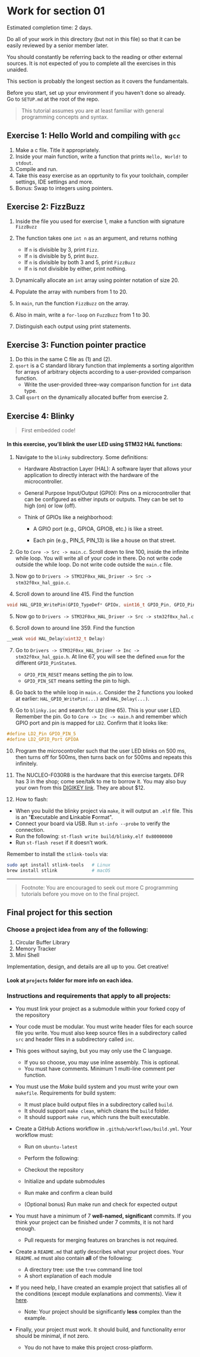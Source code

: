 # Work for section 01

Estimated completion time: 2 days.

Do all of your work in this directory (but not in this file) so that it can be easily reviewed by a senior member later.

You should constantly be referring back to the reading or other external sources. It is not expected of you to complete all the exercises in this unaided.

This section is probably the longest section as it covers the fundamentals.

Before you start, set up your environment if you haven't done so already. Go to `SETUP.md` at the root of the repo.

> This tutorial assumes you are at least familiar with general programming concepts and syntax.

## Exercise 1: Hello World and compiling with `gcc`

1. Make a c file. Title it appropriately.
2. Inside your main function, write a function that prints `Hello, World!` to `stdout`.
3. Compile and run.
4. Take this easy exercise as an opprtunity to fix your toolchain, compiler settings, IDE settings and more.
5. Bonus: Swap to integers using pointers.

## Exercise 2: FizzBuzz

1. Inside the file you used for exercise 1, make a function with signature ` FizzBuzz`
2. The function takes one `int n` as an argument, and returns nothing

   - If `n` is divisible by 3, print `Fizz`.
   - If `n` is divisible by 5, print `Buzz`.
   - If `n` is divisible by both 3 and 5, print `FizzBuzz`
   - If `n` is not divisible by either, print nothing.

3. Dynamically allocate an `int` array using pointer notation of size 20.
4. Populate the array with numbers from 1 to 20.
5. In `main`, run the function `FizzBuzz` on the array.
6. Also in main, write a `for-loop` on `FuzzBuzz` from 1 to 30.
7. Distinguish each output using print statements.

## Exercise 3: Function pointer practice

1. Do this in the same C file as (1) and (2).
2. `qsort` is a C standard library function that implements a sorting algorithm for arrays of arbitrary objects according to a user-provided comparison function.
   - Write the user-provided three-way comparison function for `int` data type.
3. Call `qsort` on the dynamically allocated buffer from exercise 2.

## Exercise 4: Blinky

> First embedded code!

#### In this exercise, you’ll blink the user LED using STM32 HAL functions:

1. Navigate to the `blinky` subdirectory. Some definitions:

   - Hardware Abstraction Layer (HAL): A software layer that allows your application to directly interact with the hardware of the microcontroller.

   - General Purpose Input/Output (GPIO): Pins on a microcontroller that can be configured as either inputs or outputs. They can be set to high (on) or low (off).

   - Think of GPIOs like a neighborhood:

     - A GPIO port (e.g., GPIOA, GPIOB, etc.) is like a street.

     - Each pin (e.g., PIN_5, PIN_13) is like a house on that street.

2. Go to `Core -> Src -> main.c`. Scroll down to line 100, inside the infinite while loop. You will write all of your code in there. Do not write code outside the while loop. Do not write code outside the `main.c` file.

3. Now go to `Drivers -> STM32F0xx_HAL_Driver -> Src -> stm32f0xx_hal_gpio.c`.

4. Scroll down to around line 415. Find the function

```C
void HAL_GPIO_WritePin(GPIO_TypeDef* GPIOx, uint16_t GPIO_Pin, GPIO_PinState PinState)
```

5. Now go to `Drivers -> STM32F0xx_HAL_Driver -> Src -> stm32f0xx_hal.c`

6. Scroll down to around line 359. Find the function

```C
__weak void HAL_Delay(uint32_t Delay)
```

7. Go to `Drivers -> STM32F0xx_HAL_Driver -> Inc -> stm32f0xx_hal_gpio.h`. At line 67, you will see the defined `enum` for the different `GPIO_PinState`s.

   - `GPIO_PIN_RESET` means setting the pin to low.
   - `GPIO_PIN_SET` means setting the pin to high.

8. Go back to the while loop in `main.c`. Consider the 2 functions you looked at earlier: `HAL_GPIO_WritePin(...)` and `HAL_Delay(...)`.

9. Go to `blinky.ioc` and search for `LD2` (line 65). This is your user LED. Remember the pin. Go to `Core -> Inc -> main.h` and remember which GPIO port and pin is mapped for `LD2`. Confirm that it looks like:

```C
#define LD2_Pin GPIO_PIN_5
#define LD2_GPIO_Port GPIOA
```

10. Program the microcontroller such that the user LED blinks on 500 ms, then turns off for 500ms, then turns back on for 500ms and repeats this infinitely.

11. The NUCLEO-F030R8 is the hardware that this exercise targets. DFR has 3 in the shop; come see/talk to me to borrow it. You may also buy your own from this [DIGIKEY link](https://www.digikey.com/en/products/detail/stmicroelectronics/NUCLEO-F030R8/4695526?gad_campaignid=20243136172). They are about $12.

12. How to flash:

- When you build the blinky project via `make`, it will output an `.elf` file. This is an "**E**xecutable and **L**inkable **F**ormat".
- Connect your board via USB. Run `st-info --probe` to verify the connection.
- Run the following: `st-flash write build/blinky.elf 0x80000000`
- Run `st-flash reset` if it doesn't work.

Remember to install the `stlink-tools` via:

```sh
sudo apt install stlink-tools   # Linux
brew install stlink             # macOS
```

---

> Footnote: You are encouraged to seek out more C programming tutorials before you move on to the final project.

## Final project for this section

### Choose a project idea from any of the following:

1. Circular Buffer Library
2. Memory Tracker
3. Mini Shell

Implementation, design, and details are all up to you. Get creative!

#### Look at `projects` folder for more info on each idea.

### Instructions and requirements that apply to all projects:

- You must link your project as a submodule within your forked copy of the repository

- Your code must be modular. You must write header files for each source file you write. You must also keep source files in a subdirectory called `src` and header files in a subdirectory called `inc`.

- This goes without saying, but you may only use the C language.

  - If you so choose, you may use inline assembly. This is optional.
  - You must have comments. Minimum 1 multi-line comment per function.

- You must use the _Make_ build system and you must write your own `makefile`. Requirements for build system:

  - It must place build output files in a subdirectory called `build`.
  - It should support `make clean`, which cleans the `build` folder.
  - It should support `make run`, which runs the built executable.

- Create a GitHub Actions workflow in `.github/workflows/build.yml`. Your workflow must:

  - Run on `ubuntu-latest`

  - Perform the following:

  - Checkout the repository

  - Initialize and update submodules

  - Run make and confirm a clean build

  - (Optional bonus) Run make run and check for expected output

- You must have a minimum of 7 **well-named, significant** commits. If you think your project can be finished under 7 commits, it is not hard enough.

  - Pull requests for merging features on branches is not required.

- Create a `README.md` that aptly describes what your project does. Your `README.md` must also contain **all** of the following:

  - A directory tree: use the `tree` command line tool
  - A short explanation of each module

- If you need help, I have created an example project that satisfies all of the conditions (except module explanations and comments). View it [here](https://github.com/wxkim/julia).

  - Note: Your project should be significantly **less** complex than the example.

- Finally, your project must work. It should build, and functionality error should be minimal, if not zero.
  - You do not have to make this project cross-platform.
